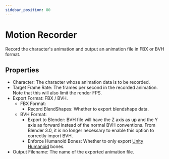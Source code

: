 ```yaml
---
sidebar_position: 80
---
```


# Motion Recorder

Record the character's animation and output an animation file in FBX or BVH format.

## Properties

* Character: The character whose animation data is to be recorded.
* Target Frame Rate: The frames per second in the recorded animation. Note that this will also limit the render FPS.
* Export Format: FBX / BVH.
  * FBX Format:
    * Record BlendShapes: Whether to export blendshape data.
  * BVH Format:
    * Export to Blender: BVH file will have the Z axis as up and the Y axis as forward instead of the normal BVH conventions. From Blender 3.0, it is no longer necessary to enable this option to correctly import BVH.
    * Enforce Humanoid Bones: Whether to only export [Unity Humanoid](https://docs.unity3d.com/Manual/AvatarCreationandSetup.html) bones.
* Output Filename: The name of the exported animation file.
